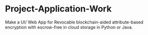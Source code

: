 # Project-Application-Work
Make a UI/ Web App for Revocable blockchain-aided attribute-based encryption with escrow-free in cloud storage in Python or Java.
